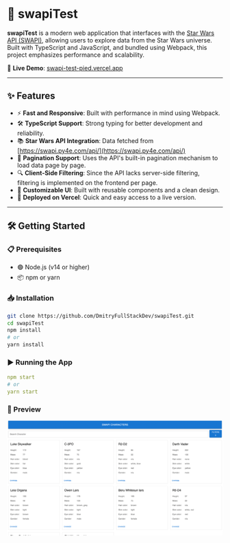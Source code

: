 # 🌌 swapiTest

**swapiTest** is a modern web application that interfaces with the [Star Wars API (SWAPI)](https://swapi.py4e.com/api/), allowing users to explore data from the Star Wars universe. Built with TypeScript and JavaScript, and bundled using Webpack, this project emphasizes performance and scalability.

🔗 **Live Demo**: [swapi-test-pied.vercel.app](https://swapi-test-pied.vercel.app)

---

## ✨ Features


- ⚡ **Fast and Responsive**: Built with performance in mind using Webpack.
- 🛠️ **TypeScript Support**: Strong typing for better development and reliability.
- 📚 **Star Wars API Integration**: Data fetched from [https://swapi.py4e.com/api/](https://swapi.py4e.com/api/)
- 📄 **Pagination Support**: Uses the API's built-in pagination mechanism to load data page by page.
- 🔍 **Client-Side Filtering**: Since the API lacks server-side filtering, filtering is implemented on the frontend per page.
- 🎨 **Customizable UI**: Built with reusable components and a clean design.
- 🚀 **Deployed on Vercel**: Quick and easy access to a live version.

---

## 🛠️ Getting Started

### 📋 Prerequisites

- 🟢 Node.js (v14 or higher)
- 📦 npm or yarn

### 📥 Installation

```bash
git clone https://github.com/DmitryFullStackDev/swapiTest.git
cd swapiTest
npm install
# or
yarn install
```

### ▶️ Running the App
```yaml
npm start
# or
yarn start
```

### 📸 Preview
![Capture](img.png)
